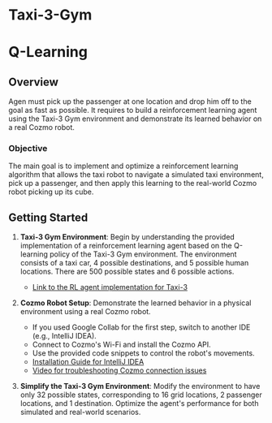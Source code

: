 # Taxi-3-Gym
# Q-Learning

## Overview
Agen must pick up the passenger at one location and drop him off to the goal as fast as possible. It requires to build a reinforcement learning agent using the Taxi-3 Gym environment and demonstrate its learned behavior on a real Cozmo robot.

### Objective
The main goal is to implement and optimize a reinforcement learning algorithm that allows the taxi robot to navigate a simulated taxi environment, pick up a passenger, and then apply this learning to the real-world Cozmo robot picking up its cube.

## Getting Started

1. **Taxi-3 Gym Environment**: Begin by understanding the provided implementation of a reinforcement learning agent based on the Q-learning policy of the Taxi-3 Gym environment. The environment consists of a taxi car, 4 possible destinations, and 5 possible human locations. There are 500 possible states and 6 possible actions.
   - [Link to the RL agent implementation for Taxi-3](https://www.kaggle.com/code/karthikcs1/reinforcement-learning-taxi-v3-openai)

2. **Cozmo Robot Setup**: Demonstrate the learned behavior in a physical environment using a real Cozmo robot.
   - If you used Google Collab for the first step, switch to another IDE (e.g., IntelliJ IDEA).
   - Connect to Cozmo's Wi-Fi and install the Cozmo API.
   - Use the provided code snippets to control the robot's movements.
   - [Installation Guide for IntelliJ IDEA](https://www.jetbrains.com/help/idea/installation-guide.html)
   - [Video for troubleshooting Cozmo connection issues](https://www.youtube.com/watch?v=LhYsOvULBTU)

3. **Simplify the Taxi-3 Gym Environment**: Modify the environment to have only 32 possible states, corresponding to 16 grid locations, 2 passenger locations, and 1 destination. Optimize the agent's performance for both simulated and real-world scenarios.
